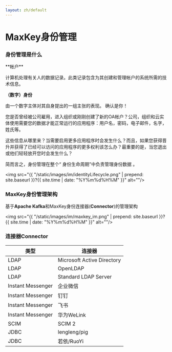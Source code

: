 ```yaml
---
layout: zh/default
---
```

<h1>MaxKey身份管理</h1>

<h3>身份管理是什么</h3>
**帐户**

计算机处理有关人的数据记录。此类记录包含为其创建和管理帐户的系统所需的技术信息。

**（数字）身份**

由一个数字主体对其自身提出的一组主张的表现。 确认是你！

您是否曾经被公司雇用，进入组织或刚刚创建了新的OA帐户？公司，组织和云实体使用需要您的数据才能正常运行的应用程序：用户名，密码，电子邮件，名字，姓氏等。

这些信息从哪里来？当需要启用更多应用程序时会发生什么？而且，如果您获得晋升并获得了已经可以访问的应用程序的更多权利该怎么办？最重要的是，当您退出或他们轻轻放开您时会发生什么？

简而言之，身份管理在整个“ 身份生命周期”中负责管理身份数据 。


<img src="{{ "/static/images/im/identityLifecycle.png" | prepend: site.baseurl }}?{{ site.time | date: "%Y%m%d%H%M" }}"  alt=""/>

<h3>MaxKey身份管理架构</h3>

基于**Apache Kafka**和MaxKey身份连接器(**Connector**)的管理架构

<img src="{{ "/static/images/im/maxkey_im.png" | prepend: site.baseurl }}?{{ site.time | date: "%Y%m%d%H%M" }}"  alt=""/>


<h3>连接器Connector</h3>

<table border="0" class="table table-striped table-bordered ">
	<thead>
		<tr class="a">
			<th>类型</th>
			<th>连接器</th>
		</tr>
	</thead>
	<tbody>
		<tr>
			<td>LDAP</td>
			<td>Microsoft  Active Directory</td>
		</tr>
		<tr>
			<td>LDAP</td>
			<td>OpenLDAP</td>
		</tr>
		<tr>
			<td>LDAP</td>
			<td>Standard LDAP Server</td>
		</tr>
		<tr>
			<td>Instant Messenger</td>
			<td>企业微信</td>
		</tr>
		<tr>
			<td>Instant Messenger</td>
			<td>钉钉</td>
		</tr>
		<tr>
			<td>Instant Messenger</td>
			<td>飞书</td>
		</tr>
		<tr>
			<td>Instant Messenger</td>
			<td>华为WeLink</td>
		</tr>
		<tr>
			<td>SCIM</td>
			<td>SCIM 2</td>
		</tr>
		<tr>
			<td>JDBC</td>
			<td>lengleng/pig</td>
		</tr>
		<tr>
			<td>JDBC</td>
			<td>若依/RuoYi</td>
		</tr>
	</tbody>
</table>		